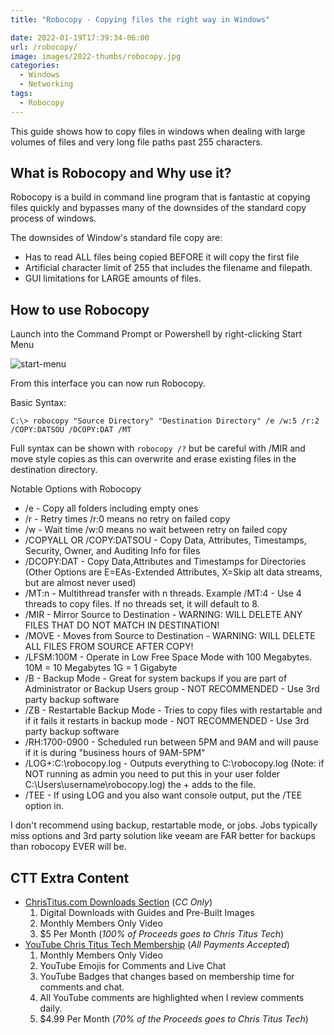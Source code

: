```yaml
---
title: "Robocopy - Copying files the right way in Windows"

date: 2022-01-19T17:39:34-06:00
url: /robocopy/
image: images/2022-thumbs/robocopy.jpg
categories:
  - Windows
  - Networking
tags:
  - Robocopy
---
```

This guide shows how to copy files in windows when dealing with large volumes of files and very long file paths past 255 characters. 
<!--more-->

## What is Robocopy and Why use it?

Robocopy is a build in command line program that is fantastic at copying files quickly and bypasses many of the downsides of the standard copy process of windows. 

The downsides of Window's standard file copy are:

 - Has to read ALL files being copied BEFORE it will copy the first file
 - Artificial character limit of 255 that includes the filename and filepath. 
 - GUI limitations for LARGE amounts of files. 

## How to use Robocopy

Launch into the Command Prompt or Powershell by right-clicking Start Menu

![start-menu](/images/2022/01-Robocopy/start-menu.png)

From this interface you can now run Robocopy.

Basic Syntax:
```
C:\> robocopy "Source Directory" "Destination Directory" /e /w:5 /r:2 /COPY:DATSOU /DCOPY:DAT /MT
```

Full syntax can be shown with `robocopy /?` but be careful with /MIR and move style copies as this can overwrite and erase existing files in the destination directory. 

Notable Options with Robocopy

 - /e - Copy all folders including empty ones
 - /r - Retry times /r:0 means no retry on failed copy
 - /w - Wait time /w:0 means no wait between retry on failed copy
 - /COPYALL OR /COPY:DATSOU - Copy Data, Attributes, Timestamps, Security, Owner, and Auditing Info for files
 - /DCOPY:DAT - Copy Data,Attributes and Timestamps for Directories (Other Options are E=EAs-Extended Attributes, X=Skip alt data streams, but are almost never used)
 - /MT:n - Multithread transfer with n threads. Example /MT:4 - Use 4 threads to copy files. If no threads set, it will default to 8.
 - /MIR - Mirror Source to Destination - WARNING: WILL DELETE ANY FILES THAT DO NOT MATCH IN DESTINATION!
 - /MOVE - Moves from Source to Destination - WARNING: WILL DELETE ALL FILES FROM SOURCE AFTER COPY!
 - /LFSM:100M - Operate in Low Free Space Mode with 100 Megabytes. 10M = 10 Megabytes 1G = 1 Gigabyte
 - /B - Backup Mode - Great for system backups if you are part of Administrator or Backup Users group - NOT RECOMMENDED - Use 3rd party backup software
 - /ZB - Restartable Backup Mode - Tries to copy files with restartable and if it fails it restarts in backup mode - NOT RECOMMENDED - Use 3rd party backup software
 - /RH:1700-0900 - Scheduled run between 5PM and 9AM and will pause if it is during "business hours of 9AM-5PM"
 - /LOG+:C:\robocopy.log - Outputs everything to C:\robocopy.log (Note: if NOT running as admin you need to put this in your user folder C:\Users\username\robocopy.log) the + adds to the file.
 - /TEE - If using LOG and you also want console output, put the /TEE option in.

I don't recommend using backup, restartable mode, or jobs. Jobs typically miss options and 3rd party solution like veeam are FAR better for backups than robocopy EVER will be. 


## CTT Extra Content

- [ChrisTitus.com Downloads Section][1] (_CC Only_)
  1. Digital Downloads with Guides and Pre-Built Images
  2. Monthly Members Only Video
  3. $5 Per Month (_100% of Proceeds goes to Chris Titus Tech_)
- [YouTube Chris Titus Tech Membership][2] (_All Payments Accepted_)
  1. Monthly Members Only Video
  2. YouTube Emojis for Comments and Live Chat
  3. YouTube Badges that changes based on membership time for comments and chat.
  4. All YouTube comments are highlighted when I review comments daily. 
  5. $4.99 Per Month (_70% of the Proceeds goes to Chris Titus Tech_)

 [1]: https://portal.christitus.com
 [2]: https://christitus.com/join